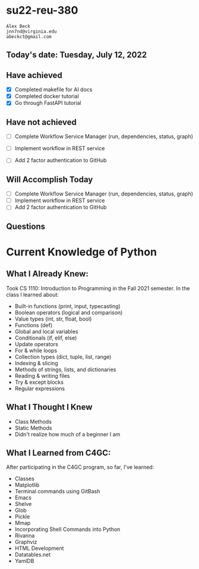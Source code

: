 # su22-reu-380

```
Alex Beck
jnn7nd@virginia.edu
abeckct@gmail.com
```

## Today's date: Tuesday, July 12, 2022

## Have achieved
- [x] Completed makefile for AI docs
- [x] Completed docker tutorial
- [x] Go through FastAPI tutorial

## Have not achieved
- [ ] Complete Workflow Service Manager (run, dependencies, status, graph)
- [ ] Implement workflow in REST service
- [ ] Add 2 factor authentication to GitHub


## Will Accomplish Today
- [ ] Complete Workflow Service Manager (run, dependencies, status, graph)
- [ ] Implement workflow in REST service
- [ ] Add 2 factor authentication to GitHub

## Questions


# Current Knowledge of Python

## What I Already Knew:

Took CS 1110: Introduction to Programming in the Fall 2021 semester. In 
the class I learned about: 

* Built-in functions (print, input, typecasting)
* Boolean operators (logical and comparison)
* Value types (int, str, float, bool)
* Functions (def)
* Global and local variables
* Conditionals (if, elif, else)
* Update operators
* For & while loops
* Collection types (dict, tuple, list, range)
* Indexing & slicing
* Methods of strings, lists, and dictionaries
* Reading & writing files
* Try & except blocks
* Regular expressions

## What I Thought I Knew

* Class Methods
* Static Methods
* Didn't realize how much of a beginner I am

## What I Learned from C4GC:

After participating in the C4GC program, so far, I've learned:

* Classes
* Matplotlib
* Terminal commands using GitBash
* Emacs
* Shelve
* Glob
* Pickle
* Mmap
* Incorporating Shell Commands into Python 
* Rivanna
* Graphviz
* HTML Development
* Datatables.net
* YamlDB
